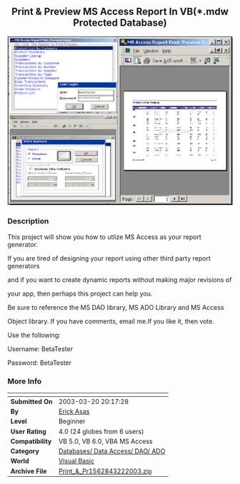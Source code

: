 ﻿<div align="center">

## Print & Preview MS Access Report In VB\(\*\.mdw Protected Database\)

<img src="PIC2003322047465809.jpg">
</div>

### Description

This project will show you how to utlize MS Access as your report generator.

If you are tired of designing your report using other third party report generators

and if you want to create dynamic reports without making major revisions of

your app, then perhaps this project can help you.

Be sure to reference the MS DAO library, MS ADO Library and MS Access

Object library. If you have comments, email me.If you like it, then vote.

Use the following:

Username: BetaTester

Password: BetaTester
 
### More Info
 


<span>             |<span>
---                |---
**Submitted On**   |2003-03-20 20:17:28
**By**             |[Erick Asas](https://github.com/Planet-Source-Code/PSCIndex/blob/master/ByAuthor/erick-asas.md)
**Level**          |Beginner
**User Rating**    |4.0 (24 globes from 6 users)
**Compatibility**  |VB 5\.0, VB 6\.0, VBA MS Access
**Category**       |[Databases/ Data Access/ DAO/ ADO](https://github.com/Planet-Source-Code/PSCIndex/blob/master/ByCategory/databases-data-access-dao-ado__1-6.md)
**World**          |[Visual Basic](https://github.com/Planet-Source-Code/PSCIndex/blob/master/ByWorld/visual-basic.md)
**Archive File**   |[Print\_&\_Pr1562843222003\.zip](https://github.com/Planet-Source-Code/erick-asas-print-preview-ms-access-report-in-vb-mdw-protected-database__1-44172/archive/master.zip)








